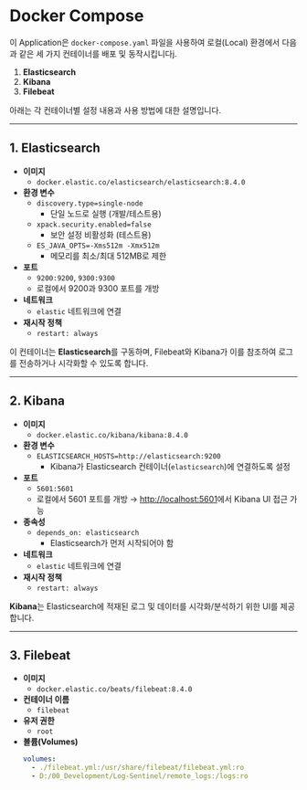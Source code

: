 # Docker Compose

이 Application은 `docker-compose.yaml` 파일을 사용하여 로컬(Local) 환경에서 다음과 같은 세 가지 컨테이너를 배포 및 동작시킵니다j.

1. **Elasticsearch**
2. **Kibana**
3. **Filebeat**

아래는 각 컨테이너별 설정 내용과 사용 방법에 대한 설명입니다.

---

## 1. Elasticsearch

- **이미지**
    - `docker.elastic.co/elasticsearch/elasticsearch:8.4.0`
- **환경 변수**
    - `discovery.type=single-node`
        - 단일 노드로 실행 (개발/테스트용)
    - `xpack.security.enabled=false`
        - 보안 설정 비활성화 (테스트용)
    - `ES_JAVA_OPTS=-Xms512m -Xmx512m`
        - 메모리를 최소/최대 512MB로 제한
- **포트**
    - `9200:9200`, `9300:9300`
    - 로컬에서 9200과 9300 포트를 개방
- **네트워크**
    - `elastic` 네트워크에 연결
- **재시작 정책**
    - `restart: always`

이 컨테이너는 **Elasticsearch**를 구동하며, Filebeat와 Kibana가 이를 참조하여 로그를 전송하거나 시각화할 수 있도록 합니다.

---

## 2. Kibana

- **이미지**
    - `docker.elastic.co/kibana/kibana:8.4.0`
- **환경 변수**
    - `ELASTICSEARCH_HOSTS=http://elasticsearch:9200`
        - Kibana가 Elasticsearch 컨테이너(`elasticsearch`)에 연결하도록 설정
- **포트**
    - `5601:5601`
    - 로컬에서 5601 포트를 개방 → [http://localhost:5601](http://localhost:5601)에서 Kibana UI 접근 가능
- **종속성**
    - `depends_on: elasticsearch`
        - Elasticsearch가 먼저 시작되어야 함
- **네트워크**
    - `elastic` 네트워크에 연결
- **재시작 정책**
    - `restart: always`

**Kibana**는 Elasticsearch에 적재된 로그 및 데이터를 시각화/분석하기 위한 UI를 제공합니다.

---

## 3. Filebeat

- **이미지**
    - `docker.elastic.co/beats/filebeat:8.4.0`
- **컨테이너 이름**
    - `filebeat`
- **유저 권한**
    - `root`
- **볼륨(Volumes)**
  ```yaml
  volumes:
    - ./filebeat.yml:/usr/share/filebeat/filebeat.yml:ro
    - D:/00_Development/Log-Sentinel/remote_logs:/logs:ro
  ```
  
